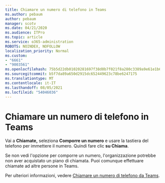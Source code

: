 ```yaml
---
title: Chiamare un numero di telefono in Teams
ms.author: pebaum
author: pebaum
manager: scotv
ms.date: 04/21/2020
ms.audience: ITPro
ms.topic: article
ms.service: o365-administration
ROBOTS: NOINDEX, NOFOLLOW
localization_priority: Normal
ms.custom:
- "6661"
- "9003561"
ms.openlocfilehash: 75b5d22db01020281697f38d0b7f021f8a280c3389a9e61e1b69d9b002cb8d6e
ms.sourcegitcommit: b5f7da89a650d2915dc652449623c78be6247175
ms.translationtype: MT
ms.contentlocale: it-IT
ms.lasthandoff: 08/05/2021
ms.locfileid: "54046036"
---
```

# <a name="call-a-phone-number-in-teams"></a>Chiamare un numero di telefono in Teams

Vai a  **Chiamate,** seleziona  **Comporre un numero** e usare la tastiera del telefono per immettere il numero. Quindi fare clic  **su Chiama**.

Se non vedi l'opzione per comporre un numero, l'organizzazione potrebbe non aver acquistato un piano di chiamata. Puoi comunque effettuare chiamate ad altre persone in Teams.  

Per ulteriori informazioni, vedere [Chiamare un numero di telefono da Teams](https://support.microsoft.com/office/20d24ace-2851-4c29-8441-30dd2a5cf078).
